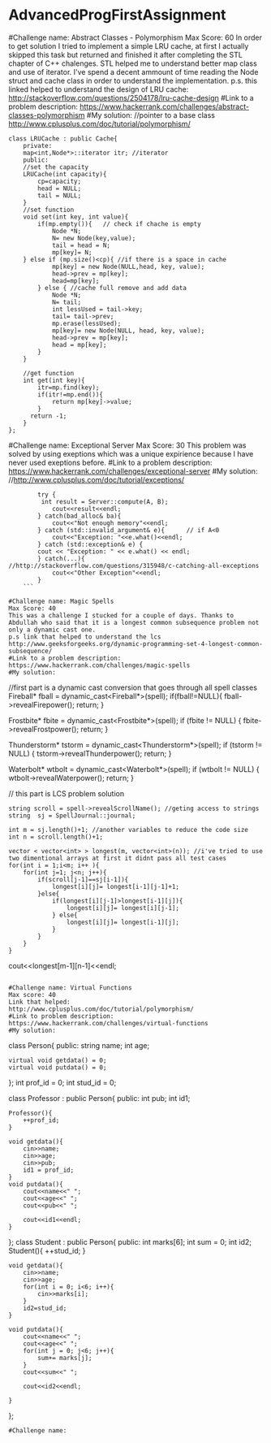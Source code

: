# AdvancedProgFirstAssignment

#Challenge name: Abstract Classes - Polymorphism
Max Score: 60
In order to get solution I tried to implement a simple LRU cache, at first I actually skipped this task but returned and finished it after completing the STL chapter of C++ chalenges. STL helped me to understand better map class and use of iterator. I've spend a decent ammount of time reading the Node struct and cache class in order to understand the implementation.
p.s. this linked helped to understand the design of LRU cache:
http://stackoverflow.com/questions/2504178/lru-cache-design
#Link to a problem description:
https://www.hackerrank.com/challenges/abstract-classes-polymorphism
#My solution:
//pointer to a base class http://www.cplusplus.com/doc/tutorial/polymorphism/
```
class LRUCache : public Cache{
    private:
    map<int,Node*>::iterator itr; //iterator 
    public:
    //set the capacity
    LRUCache(int capacity){
        cp=capacity;
        head = NULL;
        tail = NULL;
    }
    //set function
    void set(int key, int value){
        if(mp.empty()){   // check if chache is empty
            Node *N;
            N= new Node(key,value);
            tail = head = N;
            mp[key]= N;   
    } else if (mp.size()<cp){ //if there is a space in cache
            mp[key] = new Node(NULL,head, key, value);
            head->prev = mp[key];
            head=mp[key];
        } else { //cache full remove and add data
            Node *N;
            N= tail;
            int lessUsed = tail->key;
            tail= tail->prev;
            mp.erase(lessUsed);
            mp[key]= new Node(NULL, head, key, value);
            head->prev = mp[key];
            head = mp[key];
        }
    }
    
    //get function
    int get(int key){
        itr=mp.find(key);
        if(itr!=mp.end()){
            return mp[key]->value;
        }
      return -1;  
    }
};
```

#Challenge name: Exceptional Server
Max Score: 30
This problem was solved by using exeptions which was a unique expirience because I have never used exeptions before.
#Link to a problem description:
https://www.hackerrank.com/challenges/exceptional-server
#My solution:
//http://www.cplusplus.com/doc/tutorial/exceptions/  
```
		try {
         int result = Server::compute(A, B);
            cout<<result<<endl;
        } catch(bad_alloc& ba){
            cout<<"Not enough memory"<<endl;
        } catch (std::invalid_argument& e){      // if A<0 
            cout<<"Exception: "<<e.what()<<endl;
        } catch (std::exception& e) {
        cout << "Exception: " << e.what() << endl;
        } catch(...){               //http://stackoverflow.com/questions/315948/c-catching-all-exceptions
            cout<<"Other Exception"<<endl;
        }
	```
       
#Challenge name: Magic Spells
Max Score: 40
This was a challenge I stucked for a couple of days. Thanks to Abdullah who said that it is a longest common subsequence problem not only a dynamic cast one. 
p.s link that helped to understand the lcs
http://www.geeksforgeeks.org/dynamic-programming-set-4-longest-common-subsequence/
#Link to a problem description: 
https://www.hackerrank.com/challenges/magic-spells
#My solution:
```
//first part is a dynamic cast conversion that goes through all spell classes
Fireball* fball = dynamic_cast<Fireball*>(spell);
if(fball!=NULL){
        fball->revealFirepower();
        return;
}

Frostbite* fbite = dynamic_cast<Frostbite*>(spell);
if (fbite != NULL) {
    fbite->revealFrostpower();
    return;
}

Thunderstorm* tstorm = dynamic_cast<Thunderstorm*>(spell);
if (tstorm != NULL) {
    tstorm->revealThunderpower();
    return;
}

Waterbolt* wtbolt = dynamic_cast<Waterbolt*>(spell);
if (wtbolt != NULL) {
    wtbolt->revealWaterpower();
    return;
}
   
// this part is LCS problem solution 

    string scroll = spell->revealScrollName(); //geting access to strings
    string  sj = SpellJournal::journal;

    int m = sj.length()+1; //another variables to reduce the code size
    int n = scroll.length()+1;
   
    vector < vector<int> > longest(m, vector<int>(n)); //i've tried to use two dimentional arrays at first it didnt pass all test cases 
    for(int i = 1;i<m; i++ ){
        for(int j=1; j<n; j++){
            if(scroll[j-1]==sj[i-1]){
                longest[i][j]= longest[i-1][j-1]+1;
            }else{
                if(longest[i][j-1]>longest[i-1][j]){
                    longest[i][j]= longest[i][j-1];
                } else{
                    longest[i][j]= longest[i-1][j];
                }
            }
        }
    }

   cout<<longest[m-1][n-1]<<endl; 
   ```
   
#Challenge name: Virtual Functions
Max score: 40
Link that helped:
http://www.cplusplus.com/doc/tutorial/polymorphism/
#Link to problem description:
https://www.hackerrank.com/challenges/virtual-functions
#My solution:
```
class Person{
    public:
    string name;
    int age;
    
    virtual void getdata() = 0;
    virtual void putdata() = 0;
};
    int prof_id = 0;
    int stud_id = 0;


class Professor : public Person{
    public:
    int pub;
    int id1;
    
    Professor(){
        ++prof_id;
    }
    
    void getdata(){
        cin>>name;
        cin>>age;
        cin>>pub;  
        id1 = prof_id;
    }
    void putdata(){
        cout<<name<<" ";
        cout<<age<<" ";
        cout<<pub<<" ";
        
        cout<<id1<<endl; 
    }
    
};
class Student : public Person{
    public:
    int marks[6];
    int sum = 0;
    int id2;
    Student(){
        ++stud_id;
    }
    
    void getdata(){
        cin>>name;
        cin>>age;
        for(int i = 0; i<6; i++){
            cin>>marks[i];
        }
        id2=stud_id;
    }
    
    void putdata(){
        cout<<name<<" ";
        cout<<age<<" ";
        for(int j = 0; j<6; j++){
            sum+= marks[j];
        }
        cout<<sum<<" ";
        
        cout<<id2<<endl;
        
    }
    
};
```
#Challenge name: 
